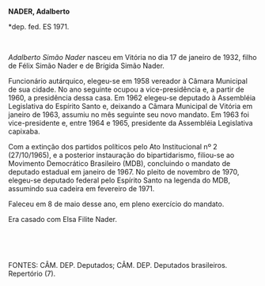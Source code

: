 **NADER, Adalberto**

\*dep. fed. ES 1971.

 

*Adalberto Simão Nader* nasceu em Vitória no dia 17 de janeiro de 1932,
filho de Félix Simão Nader e de Brígida Simão Nader.

Funcionário autárquico, elegeu-se em 1958 vereador à Câmara Municipal de
sua cidade. No ano seguinte ocupou a vice-presidência e, a partir de
1960, a presidência dessa casa. Em 1962 elegeu-se deputado à Assembléia
Legislativa do Espírito Santo e, deixando a Câmara Municipal de Vitória
em janeiro de 1963, assumiu no mês seguinte seu novo mandato. Em 1963
foi vice-presidente e, entre 1964 e 1965, presidente da Assembléia
Legislativa capixaba.

Com a extinção dos partidos políticos pelo Ato Institucional nº 2
(27/10/1965), e a posterior instauração do bipartidarismo, filiou-se ao
Movimento Democrático Brasileiro (MDB), concluindo o mandato de deputado
estadual em janeiro de 1967. No pleito de novembro de 1970, elegeu-se
deputado federal pelo Espírito Santo na legenda do MDB, assumindo sua
cadeira em fevereiro de 1971.

Faleceu em 8 de maio desse ano, em pleno exercício do mandato.

Era casado com Elsa Filite Nader.

 

 

FONTES: CÂM. DEP. Deputados; CÂM. DEP. Deputados brasileiros. Repertório
(7).

 
